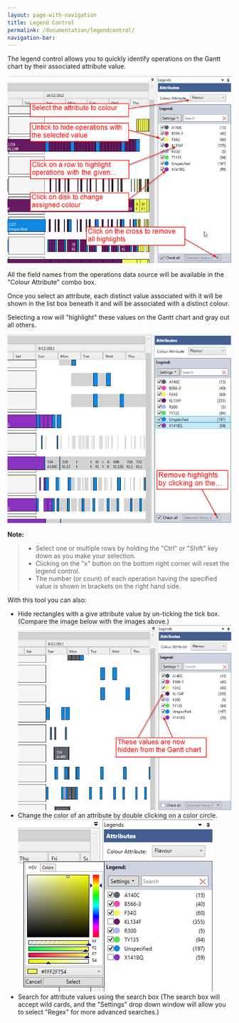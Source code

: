 ```yaml
---
layout: page-with-navigation
title: Legend Control
permalink: /documentation/legendcontrol/
navigation-bar:
---
```


The legend control allows you to quickly identify operations on the Gantt chart by their associated attribute value.

![Legend Control](img/RanttLegendControl.png)

All the field names from the operations data source will be available in the "Colour Attribute" combo box.

Once you select an attribute, each distinct value associated with it will be shown in the list box beneath it and will be associated with a distinct colour. 

Selecting a row will "highlight" these values on the Gantt chart and gray out all others.

![Highlights](img/Highlights.png)

**Note:** 

> - Select one or multiple rows by holding the "Ctrl" or "Shift" key down as you make your selection.
> - Clicking on the "x" button on the bottom right corner will reset the legend control.
> - The number (or count) of each operation having the specified value is shown in brackets on the right hand side.

With this tool you can also:

- Hide rectangles with a give attribute value by un-ticking the tick box. (Compare the image below with the images above.) 
	![Hidden Operations](img/Hidden.png)
- Change the color of an attribute by double clicking on a color circle.
	![Colour Picker](img/ColourPicker.png)
- Search for attribute values using the search box (The search box will accept wild cards, and the "Settings" drop down window will allow you to select "Regex" for more advanced searches.)
